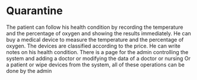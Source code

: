 # Quarantine
The patient can follow his health condition by recording the temperature and the percentage of oxygen and showing the results immediately. He can buy a medical device to measure the temperature and the percentage of oxygen. The devices are classified according to the price. He can write notes on his health condition. There is a page for the admin controlling the system and adding a doctor or modifying the data of a doctor or nursing Or a patient or wipe devices from the system, all of these operations can be done by the admin
